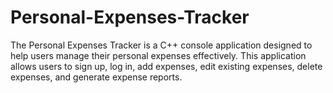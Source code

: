 # Personal-Expenses-Tracker
The Personal Expenses Tracker is a C++ console application designed to help users manage their personal expenses effectively. This application allows users to sign up, log in, add expenses, edit existing expenses, delete expenses, and generate expense reports. 
